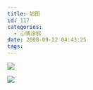 ```yaml
---
title: 如图
id: 117
categories:
  - 心情涂鸦
date: 2008-09-22 04:43:25
tags:
---
```




[![](http://byfiles.storage.live.com/y1peSQ5FJfWiWRYWpLGbAc2kN3ccgH28xlSoUO8AsJbZhP_-ypXG_ccMw_g53WIXPrqT7pN1Idt4Dw)](http://byfiles.storage.live.com/y1peSQ5FJfWiWRYWpLGbAc2kN3ccgH28xlSoUO8AsJbZhP_-ypXG_ccMw_g53WIXPrqT7pN1Idt4Dw)


[![](http://byfiles.storage.live.com/y1pfs9EbJyZCwW5wDIkvCaljc4rWnijrSBOVxoNFHc-5CaA6PSJqhvMtatG0nG-uK40_GfDZahR0qA)](http://byfiles.storage.live.com/y1pfs9EbJyZCwW5wDIkvCaljQjXxI9PU2wdnCMJJOOIDkwrJgtq1urA7NrZmGw65x2U1YTGVLtFFFY)
